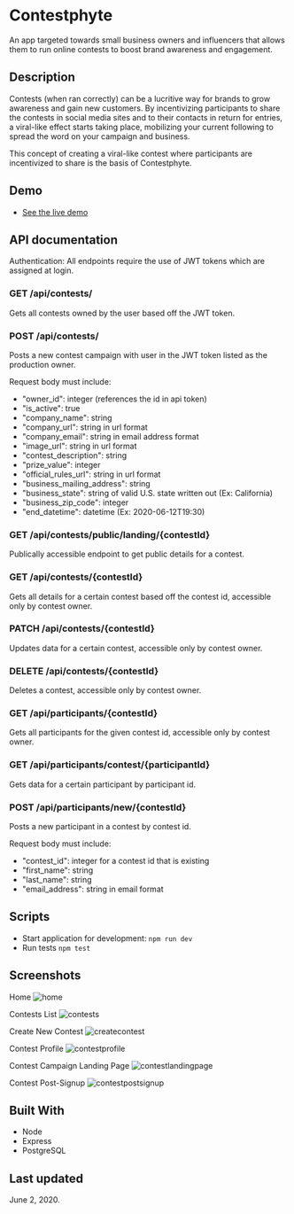 # Contestphyte

An app targeted towards small business owners and influencers that allows them to run online contests to boost brand awareness and engagement.

## Description

Contests (when ran correctly) can be a lucritive way for brands to grow awareness and gain new customers. By incentivizing participants to share the contests in social media sites and to their contacts in return for entries, a viral-like effect starts taking place, mobilizing your current following to spread the word on your campaign and business.

This concept of creating a viral-like contest where participants are incentivized to share is the basis of Contestphyte.

## Demo
-  [See the live demo](https://contestphyte-app.now.sh/home)

## API documentation
Authentication: All endpoints require the use of JWT tokens which are assigned at login.

### GET /api/contests/
Gets all contests owned by the user based off the JWT token.

### POST /api/contests/
Posts a new contest campaign with user in the JWT token listed as the production owner.

Request body must include:
- "owner_id": integer (references the id in api token)
- "is_active": true
- "company_name": string
- "company_url": string in url format
- "company_email": string in email address format
- "image_url": string in url format
- "contest_description": string
- "prize_value": integer
- "official_rules_url": string in url format
- "business_mailing_address": string
- "business_state": string of valid U.S. state written out (Ex: California)
- "business_zip_code": integer
- "end_datetime": datetime (Ex: 2020-06-12T19:30)

### GET /api/contests/public/landing/{contestId}
Publically accessible endpoint to get public details for a contest.

### GET /api/contests/{contestId}
Gets all details for a certain contest based off the contest id, accessible only by contest owner.

### PATCH /api/contests/{contestId}
Updates data for a certain contest, accessible only by contest owner.

### DELETE /api/contests/{contestId}
Deletes a contest, accessible only by contest owner.

### GET /api/participants/{contestId}
Gets all participants for the given contest id, accessible only by contest owner.

### GET /api/participants/contest/{participantId}
Gets data for a certain participant by participant id.

### POST /api/participants/new/{contestId}
Posts a new participant in a contest by contest id. 

Request body must include:
- "contest_id": integer for a contest id that is existing
- "first_name": string
- "last_name": string
- "email_address": string in email format

## Scripts
- Start application for development: `npm run dev`
- Run tests `npm test`

## Screenshots

Home
![home](https://github.com/maximus202/contestphyte-app/blob/master/public/home.png?raw=true)

Contests List
![contests](https://github.com/maximus202/contestphyte-app/blob/master/public/contests.png?raw=true)

Create New Contest
![createcontest](https://github.com/maximus202/contestphyte-app/blob/master/public/create-contest.png?raw=true)

Contest Profile
![contestprofile](https://github.com/maximus202/contestphyte-app/blob/master/public/contest-profile.png?raw=true)

Contest Campaign Landing Page
![contestlandingpage](https://github.com/maximus202/contestphyte-app/blob/master/public/contest-landing.png?raw=true)

Contest Post-Signup
![contestpostsignup](https://github.com/maximus202/contestphyte-app/blob/master/public/contest-thank-you.png?raw=true)

## Built With
- Node
- Express
- PostgreSQL

## Last updated
June 2, 2020.